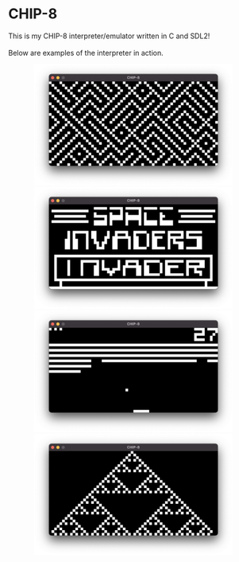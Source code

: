 # CHIP-8
This is my CHIP-8 interpreter/emulator written in C and SDL2!
<br></br>
Below are examples of the interpreter in action.

<p align = "center">
  <img src="chip8_maze.png" width = "400"/>
  <img src="chip8_space_invaders.png" width = "400"/>
  <img src="chip8_breakout.png" width = "400"/>
  <img src = "chip8_sierpinski.png" width = "400"/>
</p>

